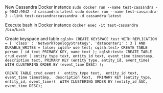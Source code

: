New Cassandra Docker instance
`sudo docker run --name test-cassandra -p 9042:9042 -d cassandra:latest
 sudo docker run --name test-cassandra-2 --link test-cassandra:cassandra -d cassandra:latest`
 
 Execute bash in Docker instance
 `docker exec -it test-cassandra /bin/bash`
 
 Create keyspace and table
 `cqlsh> CREATE KEYSPACE test WITH REPLICATION = { 'class' : 'NetworkTopologyStrategy', 'datacenter1' : 3 } AND DURABLE_WRITES = false;
  cqlsh> use test;
  cqlsh:test> CREATE TABLE person ( id text PRIMARY KEY, name text );
  cqlsh:test> CREATE TABLE crud_event ( entity_type text, entity_id text, event_time timestamp, description text, PRIMARY KEY (entity_type, entity_id, event_time) WITH CLUSTERING ORDER BY (event_time DESC) );`
  
  
`CREATE TABLE crud_event ( 
        entity_type text, 
        entity_id text, 
        event_time timestamp, 
        description text, 
        PRIMARY KEY (entity_type, entity_id, event_time)) 
        WITH CLUSTERING ORDER BY (entity_id ASC, event_time DESC);`